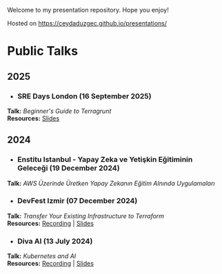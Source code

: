 Welcome to my presentation repository. Hope you enjoy!

Hosted on https://ceydaduzgec.github.io/presentations/

# Public Talks

## 2025

- ### SRE Days London (16 September 2025)
**Talk:** *Beginner's Guide to Terragrunt*  
**Resources:** [Slides](https://ceydaduzgec.github.io/presentations/sre-days-london-17-09-2025/presentation.html)

## 2024

- ### Enstitu Istanbul - Yapay Zeka ve Yetişkin Eğitiminin Geleceği (19 December 2024)
**Talk:** *AWS Üzerinde Üretken Yapay Zekanın Eğitim Alnında Uygulamaları*  

- ### DevFest Izmir (07 December 2024)
**Talk:** *Transfer Your Existing Infrastructure to Terraform*  
**Resources:** [Recording](https://youtu.be/mCl86MkslBM?si=C9gB3s_sXTR4F5RE) | [Slides](https://ceydaduzgec.github.io/presentations/izmir-devfest-07-12-2024/Transfer%20Your%20Existing%20Infrastructure%20%20to%20Terraform.pdf)

- ### Diva AI (13 July 2024)
**Talk:** *Kubernetes and AI*  
**Resources:** [Recording](https://www.youtube.com/live/5evjXgrvfXw?si=JsIS6edh9em2Gk9-&t=24489) | [Slides](https://ceydaduzgec.github.io/presentations/diva-ai-13-07-2024/Kubernetes%20and%20AI.pdf)
